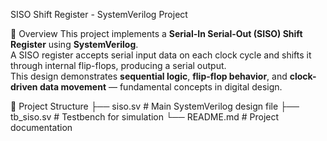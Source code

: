 SISO Shift Register - SystemVerilog Project

🧩 Overview
This project implements a **Serial-In Serial-Out (SISO) Shift Register** using **SystemVerilog**.  
A SISO register accepts serial input data on each clock cycle and shifts it through internal flip-flops, producing a serial output.  
This design demonstrates **sequential logic**, **flip-flop behavior**, and **clock-driven data movement** — fundamental concepts in digital design.

📁 Project Structure
├── siso.sv # Main SystemVerilog design file
├── tb_siso.sv # Testbench for simulation
└── README.md # Project documentation


